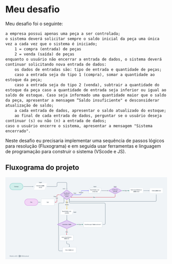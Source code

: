 # Meu desafio

Meu desafio foi o seguinte:

    a empresa possui apenas uma peça a ser controlada;
    o sistema deverá solicitar sempre o saldo inicial da peça uma única vez a cada vez que o sistema é iniciado;
        1 = compra (entrada) de peças
        2 = venda (saída) de peças
    enquanto o usuário não encerrar a entrada de dados, o sistema deverá continuar solicitando nova entrada de dados:
        os dados de entradas são: tipo de entrada e quantidade de peças;
        caso a entrada seja do tipo 1 (compra), somar a quantidade ao estoque da peça;
        caso a entrada seja do tipo 2 (venda), subtrair a quantidade do estoque da peça caso a quantidade de entrada seja inferior ou igual ao saldo de estoque. Caso seja informado uma quantidade maior que o saldo da peça, apresentar a mensagem “Saldo insuficiente" e desconsiderar atualização de saldo;
        a cada entrada de dados, apresentar o saldo atualizado do estoque;
        ao final de cada entrada de dados, perguntar se o usuário deseja continuar (s) ou não (n) a entrada de dados;
    caso o usuário encerre o sistema, apresentar a mensagem "Sistema encerrado".

Neste desafio eu precisaria implementar uma sequência de passos lógicos para resolução (Fluxograma) e em seguida usar ferramentas e linguagem de programação para construir o sistema (VScode e JS).

## Fluxograma do projeto

<img src="\Fluxo Desafio1.png">
